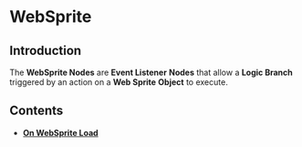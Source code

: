 # WebSprite

## Introduction

The **WebSprite Nodes** are **Event Listener** **Nodes** that allow a **Logic Branch** triggered by an action on a **Web Sprite** **Object** to execute.

## Contents

* [**On WebSprite Load**](on-websprite-load.md)